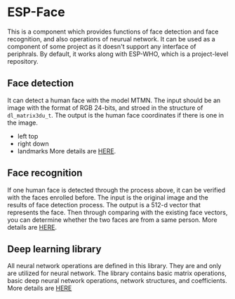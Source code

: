 # ESP-Face

This is a component which provides functions of face detection and face recognition, and also operations of neurual network.
It can be used as a component of some project as it doesn't support any interface of periphrals.
By default, it works along with ESP-WHO, which is a project-level repository.

## Face detection

It can detect a human face with the model MTMN.
The input should be an image with the format of RGB 24-bits, and stroed in the structure of `dl_matrix3du_t`.
The output is the human face coordinates if there is one in the image.
- left top
- right down
- landmarks
More details are [HERE](face_detection/README.md).

## Face recognition

If one human face is detected through the process above, it can be verified with the faces enrolled before.
The input is the original image and the results of face detection process.
The output is a 512-d vector that represents the face. Then through comparing with the existing face vectors, you can determine whether the two faces are from a same person.
More details are [HERE](face_recognition/README.md).

## Deep learning library

All neural network operations are defined in this library. They are and only are utilized for neural network.
The library contains basic matrix operations, basic deep neural network operations, network structures, and coefficients.
More details are [HERE](lib/README.md)

